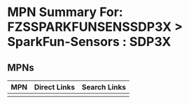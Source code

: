 



# MPN Summary For: FZSSPARKFUNSENSSDP3X > SparkFun-Sensors : SDP3X

## MPNs
  

|MPN|Direct Links|Search Links|
| :--- | :--- | :--- |
||||
